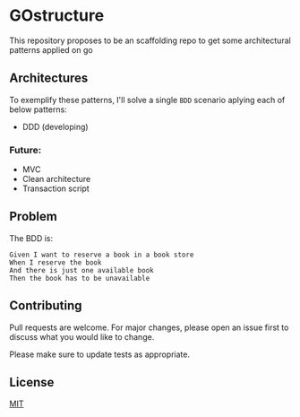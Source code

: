 # GOstructure

This repository proposes to be an scaffolding repo to get some architectural patterns applied on go

## Architectures

To exemplify these patterns, I'll solve a single `BDD` scenario aplying each of below patterns:

- DDD (developing)

### Future:
- MVC
- Clean architecture
- Transaction script


## Problem

The BDD is:

```
Given I want to reserve a book in a book store
When I reserve the book
And there is just one available book
Then the book has to be unavailable
```

## Contributing
Pull requests are welcome. For major changes, please open an issue first to discuss what you would like to change.

Please make sure to update tests as appropriate.

## License
[MIT](https://choosealicense.com/licenses/mit/)

